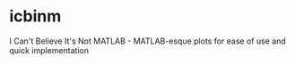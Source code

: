 # icbinm
I Can't Believe It's Not MATLAB - MATLAB-esque plots for ease of use and quick implementation
